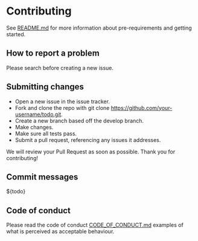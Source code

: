 # Contributing
See [README.md](README.md) for more information about pre-requirements and getting started.

## How to report a problem
Please search before creating a new issue.

## Submitting сhanges
- Open a new issue in the issue tracker.
- Fork and clone the repo with git clone https://github.com/your-username/todo.git.
- Create a new branch based off the develop branch.
- Make changes.
- Make sure all tests pass.
- Submit a pull request, referencing any issues it addresses.

We will review your Pull Request as soon as possible. Thank you for contributing!

## Commit messages
${todo}

## Code of conduct
Please read the code of conduct [CODE_OF_CONDUCT.md](CODE_OF_CONDUCT.md) examples of what is perceived as acceptable behaviour.
